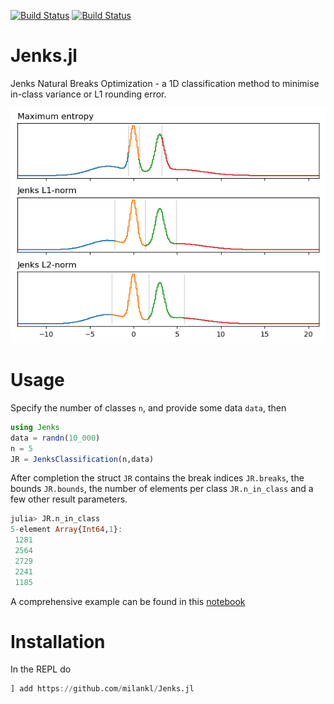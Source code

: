 [![Build Status](https://travis-ci.com/milankl/Jenks.jl.svg?branch=master)](https://travis-ci.com/milankl/Jenks.jl)
[![Build Status](https://api.cirrus-ci.com/github/milankl/Jenks.jl.svg)](https://cirrus-ci.com/github/milankl/Jenks.jl)

# Jenks.jl
Jenks Natural Breaks Optimization - a 1D classification method to minimise in-class variance or L1 rounding error.

![example](figs/example.png?raw=true "Example Jenks Classification")

# Usage

Specify the number of classes `n`, and provide some data `data`, then
```julia
using Jenks
data = randn(10_000)
n = 5
JR = JenksClassification(n,data)
```
After completion the struct `JR` contains the break indices `JR.breaks`, the bounds `JR.bounds`, the number of elements per class `JR.n_in_class` and a few other result parameters.

```Julia
julia> JR.n_in_class
5-element Array{Int64,1}:
 1281
 2564
 2729
 2241
 1185
```
A comprehensive example can be found in this [notebook](https://github.com/milankl/Jenks.jl/blob/master/docs/simple_example.ipynb)

# Installation
In the REPL do
```julia
] add https://github.com/milankl/Jenks.jl
```
